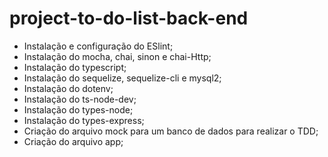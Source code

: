 # project-to-do-list-back-end

- Instalação e configuração do ESlint;
- Instalação do mocha, chai, sinon e chai-Http;
- Instalação do typescript;
- Instalação do sequelize, sequelize-cli e mysql2;
- Instalação do dotenv;
- Instalação do ts-node-dev;
- Instalação do types-node;
- Instalação do types-express;
- Criação do arquivo mock para um banco de dados para realizar o TDD;
- Criação do arquivo app;


